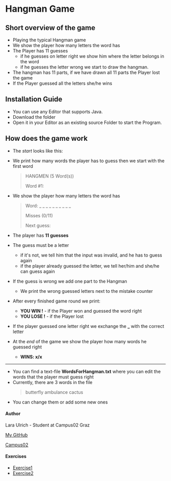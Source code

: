 # Hangman Game

## Short overview of the game

 - Playing the typical Hangman game
 - We show the player how many letters the word has
 - The Player has 11 guesses 
    - if he guesses on letter right we show him where the letter belongs in the word
    - if he guesses the letter wrong we start to draw the hangman. 
- The hangman has 11 parts, if we have drawn all 11 parts the Player lost the game
- If the Player guessed all the letters she/he wins



## Installation Guide

- You can use any Editor that supports Java.
- Download the folder
- Open it in your Editor as an existing source Folder to start the Program.

## How does the game work

 - The _start_ looks like this:
 
 - We print how many words the player has to guess then we start with the first word
    > HANGMEN (5 Word(s))
   > 
   > Word #1:
 - We show the player how many letters the word has
    >  Word: _ _ _ _ _ _ _ _ _ _
   > 
    > Misses (0/11)
    >
     > Next guess:
 - The player has **11 guesses**
 - The guess must be a letter
    - if it's not, we tell him that the input was invalid, and he has to guess again
    - if the player already guessed the letter, we tell her/him and she/he can guess again
- If the guess is wrong we add one part to the Hangman
   - We print the wrong guessed letters next to the mistake counter
 -  After every finished game round we print:
    -  **YOU WIN !** - if the Player won and guessed the word right
    -  **YOU LOSE !** - if the Player lost
- If the player guessed one letter right we exchange the **_** with the correct letter
- At the *end* of the game we show the player how many words he guessed right
    - **WINS: x/x**
 ----
- You can find a text-file **WordsForHangman.txt** where you can edit the words that the player must guess right
- Currently, there are 3 words in the file
    > butterfly
    ambulance
    cactus
- You can change them or add some new ones


#### Author
Lara Ulrich - Student at Campus02 Graz


[My GitHub](https://github.com/ulrila)


[Campus02](https://www.campus02.at/?gclid=EAIaIQobChMIpMDrq_fb_gIVEOKyCh2vZgiREAAYASAAEgJI-vD_BwE)


#### Exercises 
- [Exercise1](exercise1.md)
- [Exercise2](exercise2.md)






   
